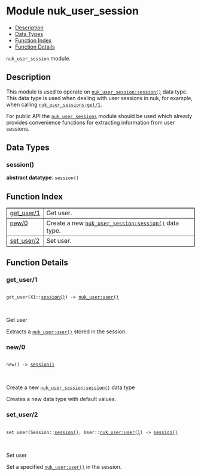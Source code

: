 

# Module nuk_user_session #
* [Description](#description)
* [Data Types](#types)
* [Function Index](#index)
* [Function Details](#functions)

`nuk_user_session` module.

<a name="description"></a>

## Description ##

This module is used to operate on [`nuk_user_session:session()`](nuk_user_session.md#type-session) data
type. This data type is used when dealing with user sessions in nuk, for
example, when calling [`nuk_user_sessions:get/1`](nuk_user_sessions.md#get-1).

For public API the [`nuk_user_sessions`](nuk_user_sessions.md) module should be used which
already provides convenience functions for extracting information from
user sessions.
<a name="types"></a>

## Data Types ##




### <a name="type-session">session()</a> ###


__abstract datatype__: `session()`

<a name="index"></a>

## Function Index ##


<table width="100%" border="1" cellspacing="0" cellpadding="2" summary="function index"><tr><td valign="top"><a href="#get_user-1">get_user/1</a></td><td>Get user.</td></tr><tr><td valign="top"><a href="#new-0">new/0</a></td><td>Create a new <a href="nuk_user_session.md#type-session"><code>nuk_user_session:session()</code></a> data type.</td></tr><tr><td valign="top"><a href="#set_user-2">set_user/2</a></td><td>Set user.</td></tr></table>


<a name="functions"></a>

## Function Details ##

<a name="get_user-1"></a>

### get_user/1 ###

<pre><code>
get_user(X1::<a href="#type-session">session()</a>) -&gt; <a href="nuk_user.md#type-user">nuk_user:user()</a>
</code></pre>
<br />

Get user

Extracts a [`nuk_user:user()`](nuk_user.md#type-user) stored in the session.

<a name="new-0"></a>

### new/0 ###

<pre><code>
new() -&gt; <a href="#type-session">session()</a>
</code></pre>
<br />

Create a new [`nuk_user_session:session()`](nuk_user_session.md#type-session) data type

Creates a new data type with default values.

<a name="set_user-2"></a>

### set_user/2 ###

<pre><code>
set_user(Session::<a href="#type-session">session()</a>, User::<a href="nuk_user.md#type-user">nuk_user:user()</a>) -&gt; <a href="#type-session">session()</a>
</code></pre>
<br />

Set user

Set a specified [`nuk_user:user()`](nuk_user.md#type-user) in the session.

